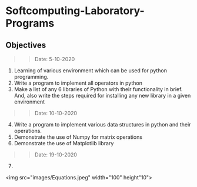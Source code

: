 # Softcomputing-Laboratory-Programs

## Objectives

>> Date: 5-10-2020
1. Learning of various environment which can be used for python programming.
2. Write a program to implement all operators in python
3. Make a list of any 6 libraries of Python with their functionality in brief. And, also write the steps required for installing any new library in a given environment


>> Date: 10-10-2020
4. Write a program to implement various data structures in python and their operations.
5. Demonstrate the use of Numpy for matrix operations
6. Demonstrate the use of Matplotlib library

>> Date: 19-10-2020
7. 
<img src="images/Equations.jpeg" width="100" height"10">

